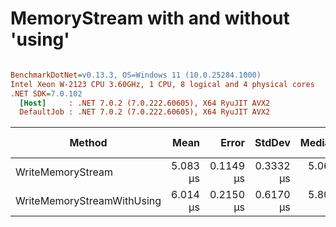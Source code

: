 # MemoryStream with and without 'using'


``` ini

BenchmarkDotNet=v0.13.3, OS=Windows 11 (10.0.25284.1000)
Intel Xeon W-2123 CPU 3.60GHz, 1 CPU, 8 logical and 4 physical cores
.NET SDK=7.0.102
  [Host]     : .NET 7.0.2 (7.0.222.60605), X64 RyuJIT AVX2
  DefaultJob : .NET 7.0.2 (7.0.222.60605), X64 RyuJIT AVX2


```
|                     Method |     Mean |     Error |    StdDev |   Median | Ratio | RatioSD |   Gen0 | Allocated | Alloc Ratio |
|--------------------------- |---------:|----------:|----------:|---------:|------:|--------:|-------:|----------:|------------:|
|          WriteMemoryStream | 5.083 μs | 0.1149 μs | 0.3332 μs | 5.066 μs |  1.00 |    0.00 | 0.6866 |   2.91 KB |        1.00 |
| WriteMemoryStreamWithUsing | 6.014 μs | 0.2150 μs | 0.6170 μs | 5.808 μs |  1.19 |    0.15 | 0.6866 |   2.91 KB |        1.00 |
